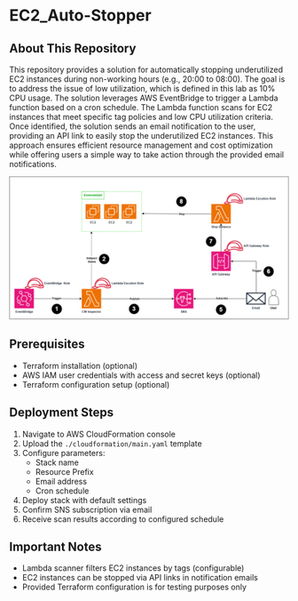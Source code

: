 # EC2_Auto-Stopper
## About This Repository
This repository provides a solution for automatically stopping underutilized EC2 instances during non-working hours (e.g., 20:00 to 08:00). The goal is to address the issue of low utilization, which is defined in this lab as 10% CPU usage. The solution leverages AWS EventBridge to trigger a Lambda function based on a cron schedule. The Lambda function scans for EC2 instances that meet specific tag policies and low CPU utilization criteria. Once identified, the solution sends an email notification to the user, providing an API link to easily stop the underutilized EC2 instances. This approach ensures efficient resource management and cost optimization while offering users a simple way to take action through the provided email notifications.

![Architecture Diagram](image/architecture.png)

## Prerequisites
- Terraform installation (optional)
- AWS IAM user credentials with access and secret keys (optional)
- Terraform configuration setup (optional)

## Deployment Steps
1. Navigate to AWS CloudFormation console
2. Upload the `./cloudformation/main.yaml` template
3. Configure parameters:
    - Stack name
    - Resource Prefix
    - Email address
    - Cron schedule
4. Deploy stack with default settings
5. Confirm SNS subscription via email
6. Receive scan results according to configured schedule

## Important Notes
- Lambda scanner filters EC2 instances by tags (configurable)
- EC2 instances can be stopped via API links in notification emails
- Provided Terraform configuration is for testing purposes only

